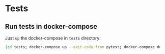 # Tests

## Run tests in docker-compose

Just `up` the docker-compose in `tests` directory:

```bash
(cd tests; docker-compose up --exit-code-from pytest; docker-compose down;)
```
